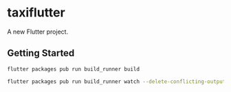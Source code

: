 # taxiflutter

A new Flutter project.

## Getting Started

```bash
flutter packages pub run build_runner build
```

```bash
flutter packages pub run build_runner watch --delete-conflicting-outputs
```

